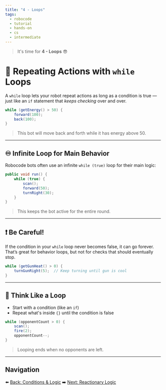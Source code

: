 ```yaml
---
title: "4 - Loops"
tags:
  - robocode
  - tutorial
  - hands-on
  - cs
  - intermediate
---
```


> It's time for **4 - Loops** 😎

# 🔁 Repeating Actions with `while` Loops

A `while` loop lets your robot repeat actions as long as a condition is true — just like an `if` statement that _keeps checking_ over and over.

```java
while (getEnergy() > 50) {
    forward(100);
    back(100);
}
```

> This bot will move back and forth while it has energy above 50.

---

## ♾️ Infinite Loop for Main Behavior

Robocode bots often use an infinite `while (true)` loop for their main logic:

```java
public void run() {
    while (true) {
        scan();
        forward(50);
        turnRight(30);
    }
}
```

> This keeps the bot active for the entire round.

---

## ❗ Be Careful!

If the condition in your `while` loop never becomes false, it can go forever. That’s great for behavior loops, but not for checks that should eventually stop.

```java
while (getGunHeat() > 0) {
    turnGunRight(5);  // Keep turning until gun is cool
}
```

---

## 🧠 Think Like a Loop

- Start with a condition (like an `if`)
- Repeat what's inside `{}` until the condition is false

```java
while (opponentCount > 0) {
    scan();
    fire(2);
    opponentCount--;
}
```

> Looping ends when no opponents are left.

---

## Navigation

⬅️ [Back: Conditions & Logic](/robocode/Day-6/02_conditions_and_logic)
➡️ [Next: Reactionary Logic](/robocode/Day-6/04_reactionary_logic)
